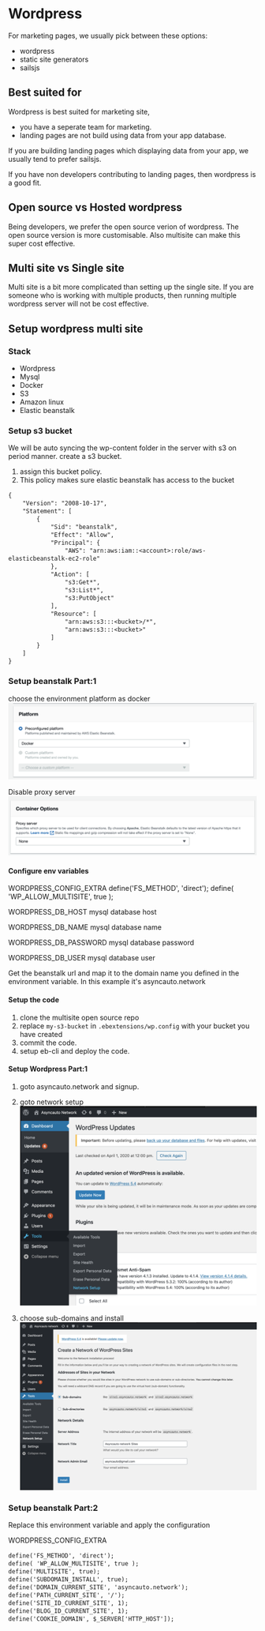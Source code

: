 # Wordpress
For marketing pages, we usually pick between these options: 
- wordpress 
- static site generators
- sailsjs 

## Best suited for
Wordpress is best suited for marketing site, 

- you have a seperate team for marketing. 
- landing pages are not build using data from your app database. 

If you are building landing pages which displaying data from your app, we usually tend to prefer sailsjs. 

If you have non developers contributing to landing pages, then wordpress is a good fit. 

## Open source vs Hosted wordpress
Being developers, we prefer the open source verion of wordpress. The open source version is more customisable. Also multisite can make this super cost effective. 

## Multi site vs Single site
Multi site is a bit more complicated than setting up the single site. If you are someone who is working with multiple products, then running multiple wordpress server will not be cost effective. 

## Setup wordpress multi site

### Stack

- Wordpress
- Mysql
- Docker
- S3
- Amazon linux
- Elastic beanstalk

### Setup s3 bucket
We will be auto syncing the wp-content folder in the server with s3 on period manner.
create a s3 bucket.

1. assign this bucket policy. 
2. This policy makes sure elastic beanstalk has access to the bucket
```
{
    "Version": "2008-10-17",
    "Statement": [
        {
            "Sid": "beanstalk",
            "Effect": "Allow",
            "Principal": {
                "AWS": "arn:aws:iam::<account>:role/aws-elasticbeanstalk-ec2-role"
            },
            "Action": [
                "s3:Get*",
                "s3:List*",
                "s3:PutObject"
            ],
            "Resource": [
                "arn:aws:s3:::<bucket>/*",
                "arn:aws:s3:::<bucket>"
            ]
        }
    ]
}
```

### Setup beanstalk Part:1
choose the environment platform as docker
![Choose platfrom](files/wordpress-choose-platform.png "Choose platform")

Disable proxy server
![Choose platfrom](files/disable-proxy-server.png "Choose platform")

#### Configure env variables

WORDPRESS_CONFIG_EXTRA 
define('FS_METHOD', 'direct');
define( 'WP_ALLOW_MULTISITE', true );

WORDPRESS_DB_HOST
 mysql database host

WORDPRESS_DB_NAME
mysql database name

WORDPRESS_DB_PASSWORD
mysql database password

WORDPRESS_DB_USER
mysql database user

Get the beanstalk url and map it to the domain name you defined in the environment variable. In this example it's asyncauto.network

#### Setup the code

1. clone the multisite open source repo 
2. replace `my-s3-bucket` in `.ebextensions/wp.config` with your bucket you have created
3. commit the code.
4. setup eb-cli and deploy the code.

#### Setup Wordpress Part:1

1. goto asyncauto.network and signup.
2. goto network setup
![](files/wordpress-network-update.png)

3. choose sub-domains and install
![](files/choose-sub-domain.png)

### Setup beanstalk Part:2
Replace this environment variable and apply the configuration

WORDPRESS_CONFIG_EXTRA 
```
define('FS_METHOD', 'direct');
define( 'WP_ALLOW_MULTISITE', true );
define('MULTISITE', true); 
define('SUBDOMAIN_INSTALL', true); 
define('DOMAIN_CURRENT_SITE', 'asyncauto.network');
define('PATH_CURRENT_SITE', '/'); 
define('SITE_ID_CURRENT_SITE', 1); 
define('BLOG_ID_CURRENT_SITE', 1);
define('COOKIE_DOMAIN', $_SERVER['HTTP_HOST']);

```